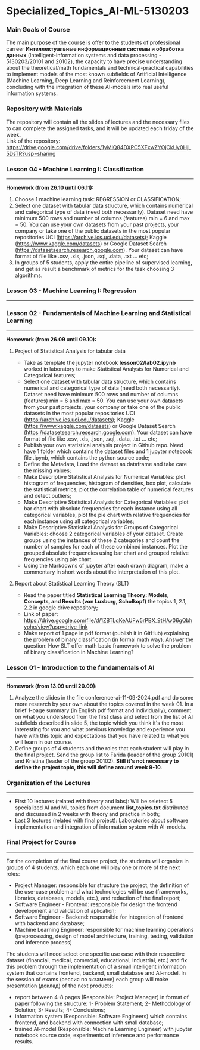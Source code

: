 # Specialized_Topics_AI-ML-5130203  

### Main Goals of Course  

The main purpose of the course is offer to the students of professional carreer **Интеллектуальные информационные системы и обработка данных** (Intelligent-information systems and data processing - 5130203/20101 and 20102), the capacity to have precise understanding about the theoretical/math fundamentals and technical-practical capabilities to implement models of the most known subfields of Artificial Intelligence (Machine Learning, Deep Learning and Reinforcement Learning), concluding with the integration of these AI-models into real useful information systems.  
  
### Repository with Materials  
  
The repository will contain all the slides of lectures and the necessary files to can complete the assigned tasks, and it will be updated each friday of the week.  
Link of the repository:  
https://drive.google.com/drive/folders/1yMlQ84DXPC5XFxwZYOjCkUy0HjL5DsTR?usp=sharing  

### Lesson 04 - Machine Learning I: Classification  
---------------------------------------------------  
**Homework (from 26.10 until 06.11):**    
1) Choose 1 machine learning task: REGRESSION or CLASSIFICATION;
2) Select one dataset with tabular data structure, which contains numerical and categorical type of data (need both necessarily). Dataset need have minimum 500 rows and number of columns (features) min = 6 and max = 50. You can use your own datasets from your past projects, your company or take one of the public datasets in the most popular repositories UCI (https://archive.ics.uci.edu/datasets); Kaggle (https://www.kaggle.com/datasets) or Google Dataset Search (https://datasetsearch.research.google.com). Your dataset can have format of file like .csv, .xls, .json, .sql, .data, .txt ... etc;  
3) In groups of 5 students, apply the entire pipeline of supervised learning, and get as result a benchmark of metrics for the task choosing 3 algorithms.
    
### Lesson 03 - Machine Learning I: Regression  
----------------------------------------------  
  
  
### Lesson 02 - Fundamentals of Machine Learning and Statistical Learning  
--------------------------------------------------------------------------  
**Homework (from 26.09 until 09.10):**    
  
1) Project of Statistical Analysis for tabular data
   - Take as template the jupyter notebook **lesson02/lab02.ipynb** worked in laboratory to make Statistical Analysis for Numerical and Categorical features;
   - Select one dataset with tabular data structure, which contains numerical and categorical type of data (need both necessarily). Dataset need have minimum 500 rows and number of columns (features) min = 6 and max = 50. You can use your own datasets from your past projects, your company or take one of the public datasets in the most popular repositories UCI (https://archive.ics.uci.edu/datasets); Kaggle (https://www.kaggle.com/datasets) or Google Dataset Search (https://datasetsearch.research.google.com). Your dataset can have format of file like .csv, .xls, .json, .sql, .data, .txt ... etc;  
   - Publish your own statistical analysis project in Github repo. Need have 1 folder which contains the dataset files and 1 jupyter notebook file .ipynb, which contains the python source code;  
   - Define the Metadata, Load the dataset as dataframe and take care the missing values;  
   - Make Descriptive Statistical Analysis for Numerical Variables: plot histogram of frequencies, histogram of densities, box plot, calculate the statistical metrics, plot the correlation table of numerical features and detect outliers;  
   - Make Descriptive Statistical Analysis for Categorical Variables: plot bar chart with absolute frequencies for each instance using all categorical variables, plot the pie chart with relative frequencies for each instance using all categorical variables;  
   - Make Descriptive Statistical Analysis for Groups of Categorical Variables: choose 2 categorical variables of your dataset. Create groups using the instances of these 2 categories and count the number of samples for each of these combined instances. Plot the grouped absolute frequencies using bar chart and grouped relative frequencies using pie chart.
   - Using the Markdowns of jupyter after each drawn diagram, make a commentary in short words about the interpretation of this plot.
  
2) Report about Statistical Learning Theory (SLT)  
   - Read the paper titled **Statistical Learning Theory: Models, Concepts, and Results (von Luxburg, Scholkopf)** the topics 1, 2.1, 2.2 in google drive repository;  
   - Link of paper: https://drive.google.com/file/d/1ZBTLqKeAUFw5rPBX_9tHAv06gQbhyohe/view?usp=drive_link  
   - Make report of 1 page in pdf format (publish it in GitHub) explaining the problem of binary classification (in formal math way). Answer the question: How SLT offer math basic framework to solve the problem of binary classification in Machine Learning?  

### Lesson 01 - Introduction to the fundamentals of AI    
-------------------------------------------------------  
**Homework (from 13.09 until 20.09):**    
  
1) Analyze the slides in the file conference-ai-11-09-2024.pdf and do some more research by your own about the topics covered in the week 01. In a brief 1-page summary (in English pdf format and individually), comment on what you understood from the first class and select from the list of AI subfields described in slide 5, the topic which you think it's the most interesting for you and what previous knowledge and experience you have with this topic and expectations that you have related to what you will learn in our course.  
2) Define groups of 4 students and the roles that each student will play in the final project. Send the group list to Farida (leader of the group 20101) and Kristina (leader of the group 20102). **Still it's not necessary to define the project topic, this will define around week 9-10**.
    
### Organization of the Lectures  
---------------------------------    
- First 10 lectures (related with theory and labs): Will be seletect 5 specialized AI and ML topics from document **list_topics.txt** distributed and discussed in 2 weeks with theory and practice in both;  
- Last 3 lectures (related with final project): Laboratories about software implementation and integration of information system with AI-models.  
  
### Final Project for Course   
-----------------------------  
For the completion of the final course project, the students will organize in groups of 4 students, which each one will play one or more of the next roles:  
  - Project Manager: responsible for structure the project, the definition of the use-case problem and what technologies will be use (frameworks, libraries, databases, models, etc.), and redaction of the final report;
  - Software Engineer - Frontend: responsible for design the frontend development and validation of aplication;
  - Software Engineer - Backend: responsible for integration of frontend with backend and database;
  - Machine Learning Engineer: responsible for machine learning operations (preprocessing, design of model architecture, training, testing, validation and inference process)

The students will need select one specific use case with their respective dataset (financial, medical, comercial, educational, industrial, etc.) and fix this problem through the implementation of a small intelligent information system that contains frontend, backend, small database and AI-model. In the session of exams (сессия по зкзамене) each group will make presentation (доклад) of the next products:  
  - report between 4-8 pages (Responsible: Project Manager) in format of paper following the structure: 1- Problem Statement; 2- Methodology of Solution; 3- Results; 4- Conclusions;
  - information system (Responsible: Software Engineers) which contains frontend, and backend with connection with small database;
  - trained AI-model (Responsible: Machine Learning Engineer) with jupyter notebook source code, experiments of inference and performance results.
